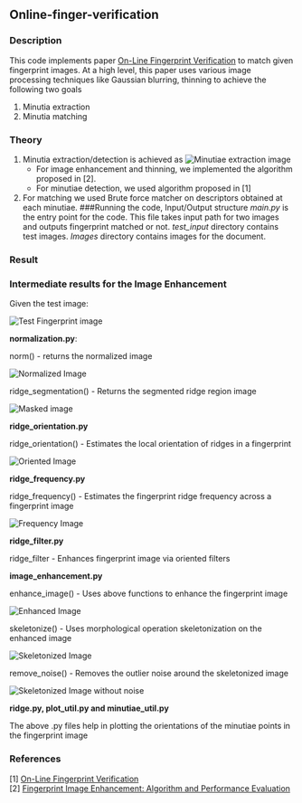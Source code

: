 Online-finger-verification
-------
### Description
This code implements paper [On-Line Fingerprint Verification](https://ieeexplore.ieee.org/stamp/stamp.jsp?arnumber=587996) to match given fingerprint images.
At a high level, this paper uses various image processing techniques like Gaussian blurring, thinning to achieve the following two goals
1. Minutia extraction
2. Minutia matching

### Theory
1. Minutia extraction/detection is achieved as ![Minutiae extraction image](Images/1.png)
   - For image enhancement and thinning, we implemented the algorithm proposed in [2].
   - For minutiae detection, we used algorithm proposed in [1]
2. For matching we used Brute force matcher on descriptors obtained at each minutiae.
###Running the code, Input/Output structure
*main.py* is the entry point for the code. This file takes input path for two images and outputs fingerprint matched or not.
*test_input* directory contains test images.
*Images* directory contains images for the document.
### Result

### Intermediate results for the Image Enhancement

Given the test image:

![Test Fingerprint image](Images/test_image.png)

**normalization.py**: 

norm() -  returns the normalized image

![Normalized Image](Images/norm_image.png)

ridge_segmentation() - Returns the  segmented ridge region image

![Masked image](Images/masked_image.png)

**ridge_orientation.py**

ridge_orientation() - Estimates the local orientation of ridges in a fingerprint

![Oriented Image](Images/oriented_image.png)

**ridge_frequency.py**

ridge_frequency() - Estimates the fingerprint ridge frequency across a fingerprint image

![Frequency Image](Images/freq_image.png)

**ridge_filter.py** 

ridge_filter - Enhances fingerprint image via oriented filters

**image_enhancement.py**

enhance_image() - Uses above functions to enhance the fingerprint image

![Enhanced Image](Images/enhanced_image.png)

skeletonize() - Uses morphological operation skeletonization on the enhanced image

![Skeletonized Image](Images/skeleton_image.png)

remove_noise() - Removes the outlier noise around the skeletonized image

![Skeletonized Image without noise](Images/skeletion_image_without_noise.png)

**ridge.py, plot_util.py and minutiae_util.py** 

The above .py files help in plotting the orientations of the minutiae points in the fingerprint image



### References
[1] [On-Line Fingerprint Verification](https://ieeexplore.ieee.org/stamp/stamp.jsp?arnumber=587996)   
[2] [Fingerprint Image Enhancement: Algorithm and Performance Evaluation](https://pdfs.semanticscholar.org/bd6d/e6c7fba04a67d30a4bd1261665e6f4745ea8.pdf)
